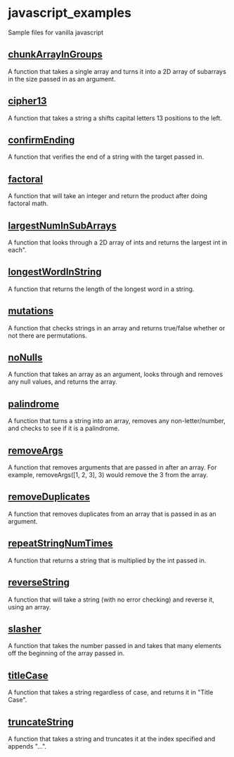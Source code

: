 # javascript_examples
Sample files for vanilla javascript
<a href="https://github.com/sntnmjones/javascript_examples/blob/master/chunkArrayInGroups"><h2>chunkArrayInGroups</h2></a>
A function that takes a single array and turns it into a 2D array of subarrays in the size passed in as an argument.<br>

<a href="https://github.com/sntnmjones/javascript_examples/blob/master/cipher13"><h2>cipher13</h2></a>
A function that takes a string a shifts capital letters 13 positions to the left.<br>

<a href="https://github.com/sntnmjones/javascript_examples/blob/master/confirmEnding"><h2>confirmEnding</h2></a>
A function that verifies the end of a string with the target passed in.<br>

<a href="https://github.com/sntnmjones/javascript_examples/blob/master/factorialize"><h2>factoral</h2></a>
A function that will take an integer and return the product after doing factoral math.<br>

<a href="https://github.com/sntnmjones/javascript_examples/blob/master/largestNumInSubArrays"><h2>largestNumInSubArrays</h2></a>
A function that looks through a 2D array of ints and returns the largest int in each".<br>

<a href="https://github.com/sntnmjones/javascript_examples/blob/master/longestWordInString"><h2>longestWordInString</h2></a>
A function that returns the length of the longest word in a string.<br>

<a href="https://github.com/sntnmjones/javascript_examples/blob/master/mutations"><h2>mutations</h2></a>
A function that checks strings in an array and returns true/false whether or not there are permutations.<br>

<a href="https://github.com/sntnmjones/javascript_examples/blob/master/noNulls"><h2>noNulls</h2></a>
A function that takes an array as an argument, looks through and removes any null values, and returns the array.<br>

<a href="https://github.com/sntnmjones/javascript_examples/blob/master/palindrome"><h2>palindrome</h2></a>
A function that turns a string into an array, removes any non-letter/number, and checks to see if it is a palindrome.<br>

<a href="https://github.com/sntnmjones/javascript_examples/blob/master/removeArgs"><h2>removeArgs</h2></a>
A function that removes arguments that are passed in after an array. For example, removeArgs([1, 2, 3], 3) would remove the 3 from the array.<br>

<a href="https://github.com/sntnmjones/javascript_examples/blob/master/removeDuplicates"><h2>removeDuplicates</h2></a>
A function that removes duplicates from an array that is passed in as an argument.<br>

<a href="https://github.com/sntnmjones/javascript_examples/blob/master/repeatStringNumTimes"><h2>repeatStringNumTimes</h2></a>
A function that returns a string that is multiplied by the int passed in.<br>

<a href="https://github.com/sntnmjones/javascript_examples/blob/master/reverseString"><h2>reverseString</h2></a>
A function that will take a string (with no error checking) and reverse it, using an array.<br>

<a href="https://github.com/sntnmjones/javascript_examples/blob/master/slasher"><h2>slasher</h2></a>
A function that takes the number passed in and takes that many elements off the beginning of the array passed in.<br>

<a href="https://github.com/sntnmjones/javascript_examples/blob/master/titleCase"><h2>titleCase</h2></a>
A function that takes a string regardless of case, and returns it in "Title Case".<br>

<a href="https://github.com/sntnmjones/javascript_examples/blob/master/truncateString"><h2>truncateString</h2></a>
A function that takes a string and truncates it at the index specified and appends "...".<br>

